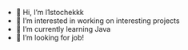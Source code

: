 - 👋 Hi, I’m l1stochekkk
- 👀 I’m interested in working on interesting projects 
- 🌱 I’m currently learning Java
- 💞️ I’m looking for job!
